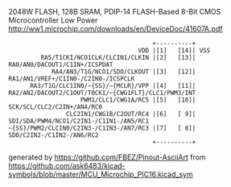 2048W FLASH, 128B SRAM, PDIP-14
FLASH-Based 8-Bit CMOS Microcontroller Low Power
http://ww1.microchip.com/downloads/en/DeviceDoc/41607A.pdf


	                                        +----------+
	                                    VDD |[1]   [14]| VSS
	         RA5/T1CKI/NCO1CLK/CLCIN1/CLKIN |[2]   [13]| RA0/AN0/DACOUT1/C1IN+/ICSPDAT
	            RA4/AN3/T1G/NCO1/SDO/CLKOUT |[3]   [12]| RA1/AN1/VREF+/C1IN0-/C2IN0-/ICSPCLK
	      RA3/T1G/CLC1IN0/~{SS}/~{MCLR}/VPP |[4]   [11]| RA2/AN2/DACOUT2/C1OUT/T0CKI/~{CWG1FLT}/CLC1/PWM3/INT
	                    PWM1/CLC1/CWG1A/RC5 |[5]   [10]| SCK/SCL/CLC2/C2IN+/AN4/RC0
	                CLC2IN1/CWG1B/C2OUT/RC4 |[6]   [ 9]| SDI/SDA/PWM4/NCO1/C2IN1-/C1IN1-/AN5/RC1
	~{SS}/PWM2/CLCIN0/C2IN3-/C1IN3-/AN7/RC3 |[7]   [ 8]| SDO/C2IN2-/C1IN2-/AN6/RC2
	                                        +----------+


generated by https://github.com/FBEZ/Pinout-AsciiArt from https://github.com/ask6483/kicad-symbols/blob/master/MCU_Microchip_PIC16.kicad_sym